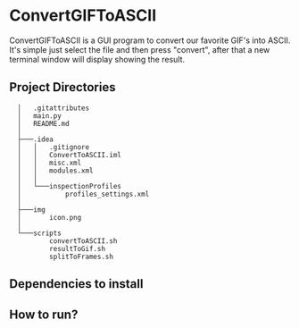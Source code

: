 # ConvertGIFToASCII
ConvertGIFToASCII is a GUI program to convert our favorite GIF's into ASCII.<br/>
It's simple just select the file and then press "convert", after that a new terminal window will display showing the result.
## Project Directories
      │   .gitattributes
      │   main.py
      │   README.md
      │
      ├───.idea
      │   │   .gitignore
      │   │   ConvertToASCII.iml
      │   │   misc.xml
      │   │   modules.xml
      │   │
      │   └───inspectionProfiles
      │           profiles_settings.xml
      │
      ├───img
      │       icon.png
      │
      └───scripts
              convertToASCII.sh
              resultToGif.sh
              splitToFrames.sh
## Dependencies to install

## How to run?
 
